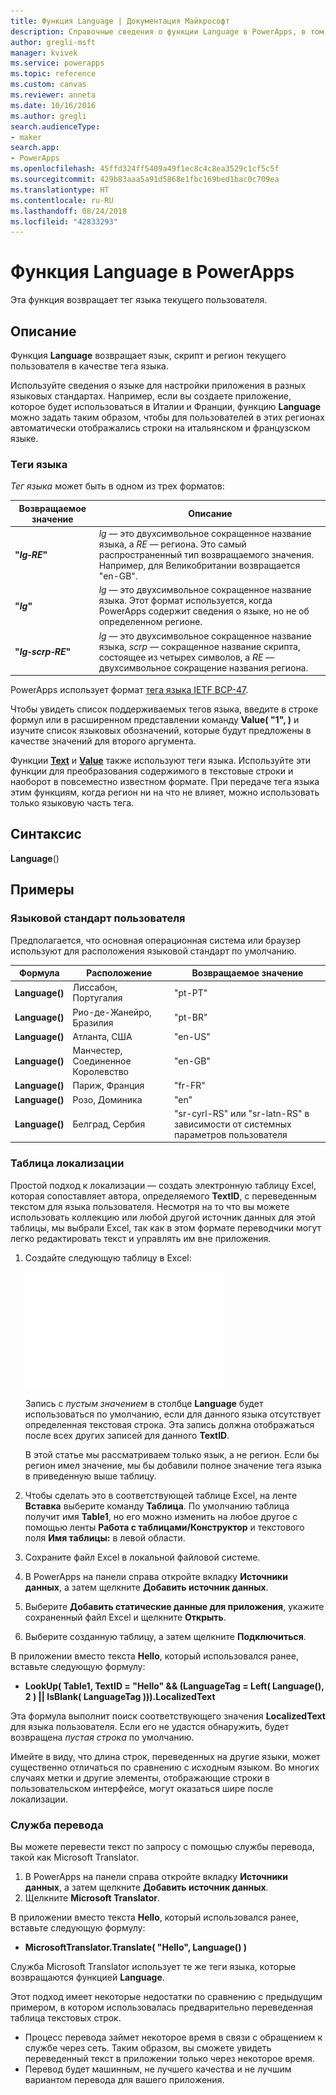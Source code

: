 ```yaml
---
title: Функция Language | Документация Майкрософт
description: Справочные сведения о функции Language в PowerApps, в том числе описание синтаксиса и примеры
author: gregli-msft
manager: kvivek
ms.service: powerapps
ms.topic: reference
ms.custom: canvas
ms.reviewer: anneta
ms.date: 10/16/2016
ms.author: gregli
search.audienceType:
- maker
search.app:
- PowerApps
ms.openlocfilehash: 45ffd324ff5409a49f1ec8c4c8ea3529c1cf5c5f
ms.sourcegitcommit: 429b83aaa5a91d5868e1fbc169bed1bac0c709ea
ms.translationtype: HT
ms.contentlocale: ru-RU
ms.lasthandoff: 08/24/2018
ms.locfileid: "42833293"
---
```

# <a name="language-function-in-powerapps"></a>Функция Language в PowerApps
Эта функция возвращает тег языка текущего пользователя.

## <a name="description"></a>Описание
Функция **Language** возвращает язык, скрипт и регион текущего пользователя в качестве тега языка.

Используйте сведения о языке для настройки приложения в разных языковых стандартах.  Например, если вы создаете приложение, которое будет использоваться в Италии и Франции, функцию **Language** можно задать таким образом, чтобы для пользователей в этих регионах автоматически отображались строки на итальянском и французском языке. 

### <a name="language-tags"></a>Теги языка
*Тег языка* может быть в одном из трех форматов:

| Возвращаемое значение | Описание |
| --- | --- |
| **"*lg&#8209;RE*"** |*lg* — это двухсимвольное сокращенное название языка, а *RE* — региона.  Это самый распространенный тип возвращаемого значения.  Например, для Великобритании возвращается "en-GB". |
| **"*lg*"** |*lg* — это двухсимвольное сокращенное название языка.  Этот формат используется, когда PowerApps содержит сведения о языке, но не об определенном регионе. |
| **"*lg&#8209;scrp&#8209;RE*"** |*lg* — это двухсимвольное сокращенное название языка, *scrp* — сокращенное название скрипта, состоящее из четырех символов, а *RE* — двухсимвольное сокращение названия региона. |

PowerApps использует формат [тега языка IETF BCP-47](https://tools.ietf.org/html/bcp47).  

Чтобы увидеть список поддерживаемых тегов языка, введите в строке формул или в расширенном представлении команду **Value( "1", )** и изучите список языковых обозначений, которые будут предложены в качестве значений для второго аргумента.  

Функции **[Text](function-text.md)** и **[Value](function-value.md)** также используют теги языка.  Используйте эти функции для преобразования содержимого в текстовые строки и наоборот в повсеместно известном формате.  При передаче тега языка этим функциям, когда регион ни на что не влияет, можно использовать только языковую часть тега.

## <a name="syntax"></a>Синтаксис
**Language**()

## <a name="examples"></a>Примеры
### <a name="users-locale"></a>Языковой стандарт пользователя
Предполагается, что основная операционная система или браузер используют для расположения языковой стандарт по умолчанию.

| Формула | Расположение | Возвращаемое значение |
| --- | --- | --- |
| **Language()** |Лиссабон, Португалия |"pt-PT" |
| **Language()** |Рио-де-Жанейро, Бразилия |"pt-BR" |
| **Language()** |Атланта, США |"en-US" |
| **Language()** |Манчестер, Соединенное Королевство |"en-GB" |
| **Language()** |Париж, Франция |"fr-FR" |
| **Language()** |Розо, Доминика |"en" |
| **Language()** |Белград, Сербия |"sr-cyrl-RS" или "sr-latn-RS" в зависимости от системных параметров пользователя |

### <a name="localization-table"></a>Таблица локализации
Простой подход к локализации — создать электронную таблицу Excel, которая сопоставляет автора, определяемого **TextID**, с переведенным текстом для языка пользователя.  Несмотря на то что вы можете использовать коллекцию или любой другой источник данных для этой таблицы, мы выбрали Excel, так как в этом формате переводчики могут легко редактировать текст и управлять им вне приложения.

1. Создайте следующую таблицу в Excel: 
   
    ![](media/function-language/loc-table.png)
   
    Запись с *пустым значением* в столбце **Language** будет использоваться по умолчанию, если для данного языка отсутствует определенная текстовая строка. Эта запись должна отображаться после всех других записей для данного **TextID**.
   
    В этой статье мы рассматриваем только язык, а не регион.  Если бы регион имел значение, мы бы добавили полное значение тега языка в приведенную выше таблицу. 
2. Чтобы сделать это в соответствующей таблице Excel, на ленте **Вставка** выберите команду **Таблица**.  По умолчанию таблица получит имя **Table1**, но его можно изменить на любое другое с помощью ленты **Работа с таблицами/Конструктор** и текстового поля **Имя таблицы:** в левой области.
3. Сохраните файл Excel в локальной файловой системе.   
4. В PowerApps на панели справа откройте вкладку **Источники данных**, а затем щелкните **Добавить источник данных**.
5. Выберите **Добавить статические данные для приложения**, укажите сохраненный файл Excel и щелкните **Открыть**.
6. Выберите созданную таблицу, а затем щелкните **Подключиться**.

В приложении вместо текста **Hello**, который использовался ранее, вставьте следующую формулу:

* **LookUp( Table1, TextID = "Hello" && (LanguageTag = Left( Language(), 2 ) || IsBlank( LanguageTag ))).LocalizedText**  

Эта формула выполнит поиск соответствующего значения **LocalizedText** для языка пользователя. Если его не удастся обнаружить, будет возвращена *пустая строка* по умолчанию. 

Имейте в виду, что длина строк, переведенных на другие языки, может существенно отличаться по сравнению с исходным языком.  Во многих случаях метки и другие элементы, отображающие строки в пользовательском интерфейсе, могут оказаться шире после локализации.

### <a name="translation-service"></a>Служба перевода
Вы можете перевести текст по запросу с помощью службы перевода, такой как Microsoft Translator.  

1. В PowerApps на панели справа откройте вкладку **Источники данных**, а затем щелкните **Добавить источник данных**.
2. Щелкните **Microsoft Translator**.

В приложении вместо текста **Hello**, который использовался ранее, вставьте следующую формулу:

* **MicrosoftTranslator.Translate( "Hello", Language() )**

Служба Microsoft Translator использует те же теги языка, которые возвращаются функцией **Language**.

Этот подход имеет некоторые недостатки по сравнению с предыдущим примером, в котором использовалась предварительно переведенная таблица текстовых строк.

* Процесс перевода займет некоторое время в связи с обращением к службе через сеть.  Таким образом, вы сможете увидеть переведенный текст в приложении только через некоторое время. 
* Перевод будет машинным, не лучшего качества и не лучшим вариантом перевода для вашего приложения.

